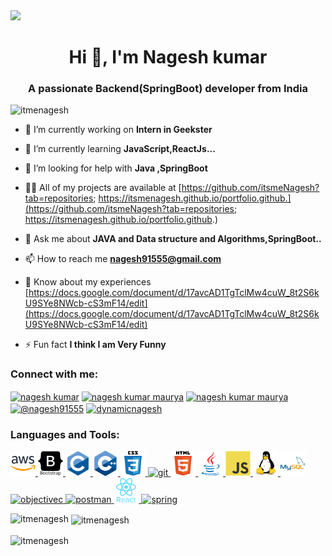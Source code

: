 <img  src="https://drive.google.com/file/d/1efjTtvU0YWWk_T_ULcqYBUyBYVmyBebF/view?usp=sharing" >
<h1 align="center">Hi 👋, I'm Nagesh kumar</h1>
<h3 align="center">A passionate Backend(SpringBoot) developer from India</h3>

<p align="left"> <img src="https://komarev.com/ghpvc/?username=itmenagesh&label=Profile%20views&color=0e75b6&style=flat" alt="itmenagesh" /> </p>

- 🔭 I’m currently working on **Intern in Geekster**

- 🌱 I’m currently learning **JavaScript,ReactJs...**

- 🤝 I’m looking for help with **Java ,SpringBoot**

- 👨‍💻 All of my projects are available at [https://github.com/itsmeNagesh?tab=repositories; https://itsmenagesh.github.io/portfolio.github.](https://github.com/itsmeNagesh?tab=repositories; https://itsmenagesh.github.io/portfolio.github.)

- 💬 Ask me about **JAVA and Data structure and Algorithms,SpringBoot..**

- 📫 How to reach me **nagesh91555@gmail.com**

- 📄 Know about my experiences [https://docs.google.com/document/d/17avcAD1TgTclMw4cuW_8t2S6kU9SYe8NWcb-cS3mF14/edit](https://docs.google.com/document/d/17avcAD1TgTclMw4cuW_8t2S6kU9SYe8NWcb-cS3mF14/edit)

- ⚡ Fun fact **I think I am Very Funny**

<h3 align="left">Connect with me:</h3>
<p align="left">
<a href="https://linkedin.com/in/nagesh kumar" target="blank"><img align="center" src="https://raw.githubusercontent.com/rahuldkjain/github-profile-readme-generator/master/src/images/icons/Social/linked-in-alt.svg" alt="nagesh kumar" height="30" width="40" /></a>
<a href="https://fb.com/nagesh kumar maurya" target="blank"><img align="center" src="https://raw.githubusercontent.com/rahuldkjain/github-profile-readme-generator/master/src/images/icons/Social/facebook.svg" alt="nagesh kumar maurya" height="30" width="40" /></a>
<a href="https://instagram.com/nagesh kumar maurya" target="blank"><img align="center" src="https://raw.githubusercontent.com/rahuldkjain/github-profile-readme-generator/master/src/images/icons/Social/instagram.svg" alt="nagesh kumar maurya" height="30" width="40" /></a>
<a href="https://www.hackerrank.com/@nagesh91555" target="blank"><img align="center" src="https://raw.githubusercontent.com/rahuldkjain/github-profile-readme-generator/master/src/images/icons/Social/hackerrank.svg" alt="@nagesh91555" height="30" width="40" /></a>
<a href="https://www.leetcode.com/dynamicnagesh" target="blank"><img align="center" src="https://raw.githubusercontent.com/rahuldkjain/github-profile-readme-generator/master/src/images/icons/Social/leet-code.svg" alt="dynamicnagesh" height="30" width="40" /></a>
</p>

<h3 align="left">Languages and Tools:</h3>
<p align="left"> <a href="https://aws.amazon.com" target="_blank" rel="noreferrer"> <img src="https://raw.githubusercontent.com/devicons/devicon/master/icons/amazonwebservices/amazonwebservices-original-wordmark.svg" alt="aws" width="40" height="40"/> </a> <a href="https://getbootstrap.com" target="_blank" rel="noreferrer"> <img src="https://raw.githubusercontent.com/devicons/devicon/master/icons/bootstrap/bootstrap-plain-wordmark.svg" alt="bootstrap" width="40" height="40"/> </a> <a href="https://www.cprogramming.com/" target="_blank" rel="noreferrer"> <img src="https://raw.githubusercontent.com/devicons/devicon/master/icons/c/c-original.svg" alt="c" width="40" height="40"/> </a> <a href="https://www.w3schools.com/cpp/" target="_blank" rel="noreferrer"> <img src="https://raw.githubusercontent.com/devicons/devicon/master/icons/cplusplus/cplusplus-original.svg" alt="cplusplus" width="40" height="40"/> </a> <a href="https://www.w3schools.com/css/" target="_blank" rel="noreferrer"> <img src="https://raw.githubusercontent.com/devicons/devicon/master/icons/css3/css3-original-wordmark.svg" alt="css3" width="40" height="40"/> </a> <a href="https://git-scm.com/" target="_blank" rel="noreferrer"> <img src="https://www.vectorlogo.zone/logos/git-scm/git-scm-icon.svg" alt="git" width="40" height="40"/> </a> <a href="https://www.w3.org/html/" target="_blank" rel="noreferrer"> <img src="https://raw.githubusercontent.com/devicons/devicon/master/icons/html5/html5-original-wordmark.svg" alt="html5" width="40" height="40"/> </a> <a href="https://www.java.com" target="_blank" rel="noreferrer"> <img src="https://raw.githubusercontent.com/devicons/devicon/master/icons/java/java-original.svg" alt="java" width="40" height="40"/> </a> <a href="https://developer.mozilla.org/en-US/docs/Web/JavaScript" target="_blank" rel="noreferrer"> <img src="https://raw.githubusercontent.com/devicons/devicon/master/icons/javascript/javascript-original.svg" alt="javascript" width="40" height="40"/> </a> <a href="https://www.linux.org/" target="_blank" rel="noreferrer"> <img src="https://raw.githubusercontent.com/devicons/devicon/master/icons/linux/linux-original.svg" alt="linux" width="40" height="40"/> </a> <a href="https://www.mysql.com/" target="_blank" rel="noreferrer"> <img src="https://raw.githubusercontent.com/devicons/devicon/master/icons/mysql/mysql-original-wordmark.svg" alt="mysql" width="40" height="40"/> </a> <a href="https://developer.apple.com/library/archive/documentation/Cocoa/Conceptual/ProgrammingWithObjectiveC/Introduction/Introduction.html" target="_blank" rel="noreferrer"> <img src="https://www.vectorlogo.zone/logos/apple_objectivec/apple_objectivec-icon.svg" alt="objectivec" width="40" height="40"/> </a> <a href="https://postman.com" target="_blank" rel="noreferrer"> <img src="https://www.vectorlogo.zone/logos/getpostman/getpostman-icon.svg" alt="postman" width="40" height="40"/> </a> <a href="https://reactjs.org/" target="_blank" rel="noreferrer"> <img src="https://raw.githubusercontent.com/devicons/devicon/master/icons/react/react-original-wordmark.svg" alt="react" width="40" height="40"/> </a> <a href="https://spring.io/" target="_blank" rel="noreferrer"> <img src="https://www.vectorlogo.zone/logos/springio/springio-icon.svg" alt="spring" width="40" height="40"/> </a> </p>

<p><img align="left" src="https://github-readme-stats.vercel.app/api/top-langs?username=itmenagesh&show_icons=true&locale=en&layout=compact" alt="itmenagesh" /></p>

<p>&nbsp;<img align="center" src="https://github-readme-stats.vercel.app/api?username=itmenagesh&show_icons=true&locale=en" alt="itmenagesh" /></p>

<p><img align="center" src="https://github-readme-streak-stats.herokuapp.com/?user=itmenagesh&" alt="itmenagesh" /></p>
